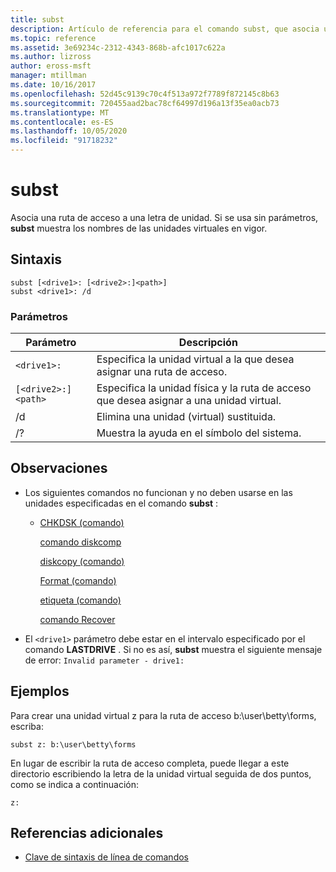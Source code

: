 ```yaml
---
title: subst
description: Artículo de referencia para el comando subst, que asocia una ruta de acceso a una letra de unidad.
ms.topic: reference
ms.assetid: 3e69234c-2312-4343-868b-afc1017c622a
ms.author: lizross
author: eross-msft
manager: mtillman
ms.date: 10/16/2017
ms.openlocfilehash: 52d45c9139c70c4f513a972f7789f872145c8b63
ms.sourcegitcommit: 720455aad2bac78cf64997d196a13f35ea0acb73
ms.translationtype: MT
ms.contentlocale: es-ES
ms.lasthandoff: 10/05/2020
ms.locfileid: "91718232"
---
```

# <a name="subst"></a>subst

Asocia una ruta de acceso a una letra de unidad. Si se usa sin parámetros, **subst** muestra los nombres de las unidades virtuales en vigor.

## <a name="syntax"></a>Sintaxis

```
subst [<drive1>: [<drive2>:]<path>]
subst <drive1>: /d
```

### <a name="parameters"></a>Parámetros

| Parámetro | Descripción |
|--|--|
| `<drive1>:` | Especifica la unidad virtual a la que desea asignar una ruta de acceso. |
| `[<drive2>:]<path>` | Especifica la unidad física y la ruta de acceso que desea asignar a una unidad virtual. |
| /d | Elimina una unidad (virtual) sustituida. |
| /? | Muestra la ayuda en el símbolo del sistema. |

## <a name="remarks"></a>Observaciones

- Los siguientes comandos no funcionan y no deben usarse en las unidades especificadas en el comando **subst** :

  - [CHKDSK (comando)](chkdsk.md)

    [comando diskcomp](diskcomp.md)

    [diskcopy (comando)](diskcopy.md)

    [Format (comando)](format.md)

    [etiqueta (comando)](label.md)

    [comando Recover](recover.md)

- El `<drive1>` parámetro debe estar en el intervalo especificado por el comando **LASTDRIVE** . Si no es así, **subst** muestra el siguiente mensaje de error: `Invalid parameter - drive1:`

## <a name="examples"></a>Ejemplos

Para crear una unidad virtual z para la ruta de acceso b:\user\betty\forms, escriba:

```
subst z: b:\user\betty\forms
```

En lugar de escribir la ruta de acceso completa, puede llegar a este directorio escribiendo la letra de la unidad virtual seguida de dos puntos, como se indica a continuación:

```
z:
```

## <a name="additional-references"></a>Referencias adicionales

- [Clave de sintaxis de línea de comandos](command-line-syntax-key.md)